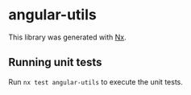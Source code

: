 # angular-utils

This library was generated with [Nx](https://nx.dev).

## Running unit tests

Run `nx test angular-utils` to execute the unit tests.
